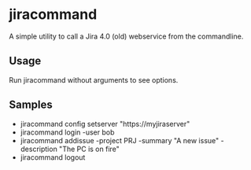 jiracommand
===========

A simple utility to call a Jira 4.0 (old) webservice from the commandline.

Usage
-----

Run jiracommand without arguments to see options.

Samples
-------

* jiracommand config setserver "https://myjiraserver"
* jiracommand login -user bob
* jiracommand addissue -project PRJ -summary "A new issue" -description "The PC is on fire"
* jiracommand logout
